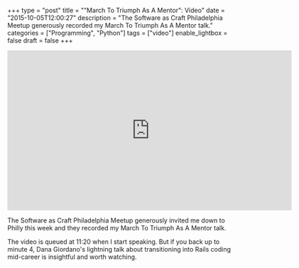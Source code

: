 +++
type = "post"
title = "\"March To Triumph As A Mentor\": Video"
date = "2015-10-05T12:00:27"
description = "The Software as Craft Philadelphia Meetup generously recorded my March To Triumph As A Mentor talk."
categories = ["Programming", "Python"]
tags = ["video"]
enable_lightbox = false
draft = false
+++

<iframe width="640" height="360" src="https://www.youtube.com/embed/Al6om1cFjTA?rel=0" frameborder="0" allowfullscreen></iframe>

<p>The Software as Craft Philadelphia Meetup generously invited me down to Philly this week and they recorded my March To Triumph As A Mentor talk.</p>
<p>The video is queued at 11:20 when I start speaking. But if you back up to minute 4, Dana Giordano's lightning talk about transitioning into Rails coding mid-career is insightful and worth watching.</p>
    